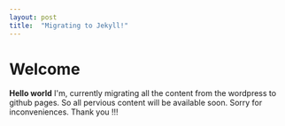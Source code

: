 ```yaml
---
layout: post
title:  "Migrating to Jekyll!"
---
```


# Welcome

**Hello world** I'm, currently migrating all the content from the wordpress to github pages. 
So all pervious content will be available soon.
Sorry for inconveniences.
Thank you !!!
